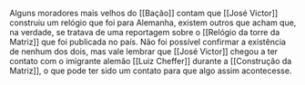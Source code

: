 Alguns moradores mais velhos do [[Bação]] contam que [[José Victor]] construiu um relógio que foi para Alemanha, existem outros que acham que, na verdade, se tratava de uma reportagem sobre o [[Relógio da torre da Matriz]] que foi publicada no país. Não foi possível confirmar a existência de nenhum dos dois, mas vale lembrar que [[José Victor]] chegou a ter contato com o imigrante alemão [[Luiz Cheffer]] durante a [[Construção da Matriz]], o que pode ter sido um contato para que algo assim acontecesse. 